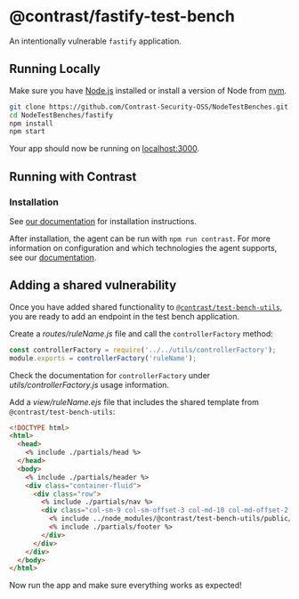 # @contrast/fastify-test-bench
An intentionally vulnerable `fastify` application.

## Running Locally
Make sure you have [Node.js](http://nodejs.org/) installed or install a version
of Node from [nvm](https://github.com/creationix/nvm).

```sh
git clone https://github.com/Contrast-Security-OSS/NodeTestBenches.git # or clone your own fork
cd NodeTestBenches/fastify
npm install
npm start
```

Your app should now be running on [localhost:3000](http://localhost:3000/).

## Running with Contrast

### Installation
See [our documentation](https://docs.contrastsecurity.com/installation-nodeinstall.html) for installation instructions.

After installation, the agent can be run with `npm run contrast`. For more
information on configuration and which technologies the agent supports, see our
[documentation](https://docs.contrastsecurity.com/installation-node.html#node-config).

## Adding a shared vulnerability
Once you have added shared functionality to
[`@contrast/test-bench-utils`](https://github.com/Contrast-Security-OSS/NodeTestBenches/tree/main/test-bench-utils),
you are ready to add an endpoint in the test bench application.

Create a _routes/ruleName.js_ file and call the `controllerFactory` method:
```js
const controllerFactory = require('../../utils/controllerFactory');
module.exports = controllerFactory('ruleName');
```

Check the documentation for `controllerFactory` under _utils/controllerFactory.js_
usage information.

Add a _view/ruleName.ejs_ file that includes the shared
template from `@contrast/test-bench-utils`:
```html
<!DOCTYPE html>
<html>
  <head>
    <% include ./partials/head %>
  </head>
  <body>
    <% include ./partials/header %>
    <div class="container-fluid">
      <div class="row">
        <% include ./partials/nav %>
        <div class="col-sm-9 col-sm-offset-3 col-md-10 col-md-offset-2 main">
          <% include ../node_modules/@contrast/test-bench-utils/public/views/ruleName.ejs %>
          <% include ./partials/footer %>
        </div>
      </div>
    </div>
  </body>
</html>

```

Now run the app and make sure everything works as expected!
